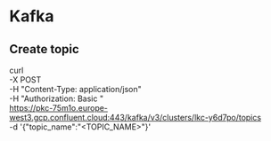 # Kafka
## Create topic

curl \
  -X POST \
  -H "Content-Type: application/json" \
  -H "Authorization: Basic <KEY>" \
  https://pkc-75m1o.europe-west3.gcp.confluent.cloud:443/kafka/v3/clusters/lkc-y6d7po/topics \
  -d '{"topic_name":"<TOPIC_NAME>"}'